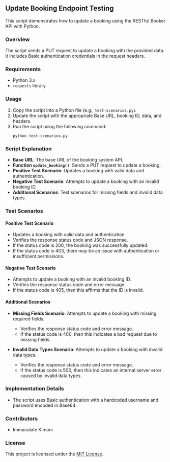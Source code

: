 ## Update Booking Endpoint Testing

This script demonstrates how to update a booking using the RESTful Booker API with Python.

### Overview

The script sends a PUT request to update a booking with the provided data. It includes Basic authentication credentials in the request headers.

### Requirements

- Python 3.x
- `requests` library

### Usage

1. Copy the script into a Python file (e.g., `test-scenarios.py`).
2. Update the script with the appropriate Base URL, booking ID, data, and headers.
3. Run the script using the following command:
    ```
    python test-scenarios.py
    ```

### Script Explanation

- **Base URL**: The base URL of the booking system API.
- **Function `update_booking()`**: Sends a PUT request to update a booking.
- **Positive Test Scenario**: Updates a booking with valid data and authentication.
- **Negative Test Scenario**: Attempts to update a booking with an invalid booking ID.
- **Additional Scenarios**: Test scenarios for missing fields and invalid data types.

### Test Scenarios

#### Positive Test Scenario

- Updates a booking with valid data and authentication.
- Verifies the response status code and JSON response.
- If the status code is 200, the booking was successfully updated.
- If the status code is 403, there may be an issue with authentication or insufficient permissions.

#### Negative Test Scenario

- Attempts to update a booking with an invalid booking ID.
- Verifies the response status code and error message.
- If the status code is 405, then this affirms that the ID is invalid.

#### Additional Scenarios

- **Missing Fields Scenario**: Attempts to update a booking with missing required fields.
    - Verifies the response status code and error message.
    - If the status code is 400, then this indicates a bad request due to missing fields.

- **Invalid Data Types Scenario**: Attempts to update a booking with invalid data types.
    - Verifies the response status code and error message.
    - If the status code is 500, then this indicates an internal server error caused by invalid data types.

### Implementation Details

- The script uses Basic authentication with a hardcoded username and password encoded in Base64.

### Contributors

- Immaculate Kimani

### License

This project is licensed under the [MIT License](LICENSE).
